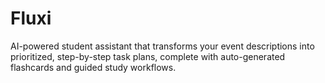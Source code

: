 # Fluxi
AI-powered student assistant that transforms your event descriptions into prioritized, step-by-step task plans, complete with auto-generated flashcards and guided study workflows.
